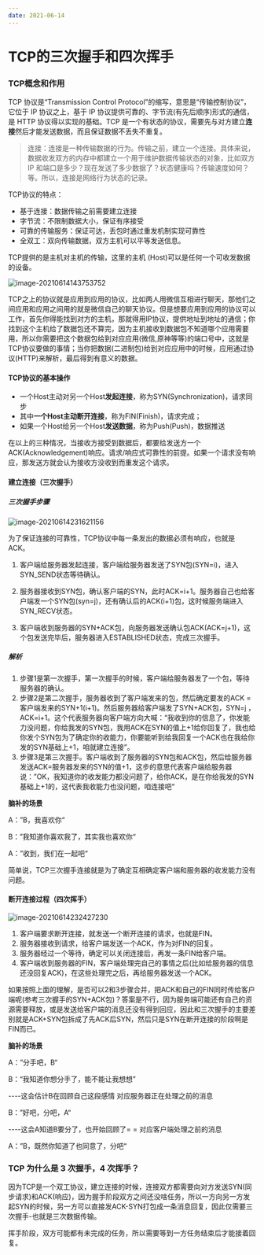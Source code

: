 ```yaml
---
date: 2021-06-14
---
```


# TCP的三次握手和四次挥手

### TCP概念和作用

TCP 协议是“Transmission Control Protocol”的缩写，意思是“传输控制协议”，它位于 IP 协议之上，基于 IP 协议提供可靠的、字节流(有先后顺序)形式的通信，是 HTTP 协议得以实现的基础。TCP 是一个有状态的协议，需要先与对方建立**连接**然后才能发送数据，而且保证数据不丢失不重复。

> 连接：连接是一种传输数据的行为。传输之前，建立一个连接。具体来说，数据收发双方的内存中都建立一个用于维护数据传输状态的对象，比如双方 IP 和端口是多少？现在发送了多少数据了？状态健康吗？传输速度如何？等。所以，连接是网络行为状态的记录。

TCP协议的特点：

- 基于连接：数据传输之前需要建立连接
- 字节流：不限制数据大小，保证有序接受
- 可靠的传输服务：保证可达，丢包时通过重发机制实现可靠性
- 全双工：双向传输数据，双方主机可以平等发送信息。

TCP提供的是主机对主机的传输，这里的主机 (Host)可以是任何一个可收发数据的设备。

![image-20210614143753752](https://typora-an.oss-cn-hangzhou.aliyuncs.com/%E5%89%8D%E7%AB%AF/image-20210614143753752.png)

TCP之上的协议就是应用到应用的协议，比如两人用微信互相进行聊天，那他们之间应用和应用之间用的就是微信自己的聊天协议。但是想要应用到应用的协议可以工作，首先你得能找到对方的主机，那就得用IP协议，提供地址到地址的通信；你找到这个主机给了数据包还不算完，因为主机接收到数据包不知道哪个应用需要用，所以你需要把这个数据包给到对应应用(微信,原神等等)的端口号中，这就是TCP协议要做的事情；当你把数据(二进制包)给到对应应用中的时候，应用通过协议(HTTP)来解析，最后得到有意义的数据。

#### TCP协议的基本操作

- 一个Host主动对另一个Host**发起连接**，称为SYN(Synchronization)，请求同步
- 其中**一个Host主动断开连接**，称为FIN(Finish)，请求完成；
- 如果一个Host给另一个Host**发送数据**，称为Push(Push)，数据推送

在以上的三种情况，当接收方接受到数据后，都要给发送方一个ACK(Acknowledgement)响应。请求/响应式可靠性的前提。如果一个请求没有响应，那发送方就会认为接收方没收到而重发这个请求。

#### 建立连接（三次握手）

##### 	三次握手步骤

![image-20210614231621156](https://typora-an.oss-cn-hangzhou.aliyuncs.com/前端/image-20210614231621156.png)

为了保证连接的可靠性，TCP协议中每一条发出的数据必须有响应，也就是ACK。

1. 客户端给服务器发起连接，客户端给服务器发送了SYN包(SYN=i)，进入SYN_SEND状态等待确认。

2. 服务器接收到SYN包，确认客户端的SYN，此时ACK=i+1。服务器自己也给客户端发一个SYN包(syn=j)，还有确认后的ACK(i+1)包，这时候服务端进入SYN_RECV状态。

3. 客户端收到服务器的SYN+ACK包，向服务器发送确认包ACK(ACK=j+1)，这个包发送完毕后，服务器进入ESTABLISHED状态，完成三次握手。

##### 解析

1. 步骤1是第一次握手，第一次握手的时候，客户端给服务器发了一个包，等待服务器的确认。
2. 步骤2是第二次握手，服务器收到了客户端发来的包，然后确定要发的ACK = 客户端发来的SYN+1(i+1)。然后服务器给客户端发了SYN+ACK包，SYN=j ，ACK=i+1。这个代表服务器向客户端方向大喊：“我收到你的信息了，你发能力没问题，你给我发的SYN包，我用ACK在SYN的值上+1给你回复了，我也给你发个SYN包为了确定你的收能力，你要能听到给我回复一个ACK也在我给你发的SYN基础上+1，咱就建立连接”。
3. 步骤3是第三次握手。客户端收到了服务器的SYN包和ACK包，然后给服务器发送ACK=服务器发来的SYN的值+1，这步的意思代表客户端给服务器说：”OK，我知道你的收发能力都没问题了，给你ACK，是在你给我发的SYN基础上+1的，这代表我收能力也没问题，咱连接吧“

**脑补的场景**

A：”B，我喜欢你“

B：”我知道你喜欢我了，其实我也喜欢你“

A：”收到，我们在一起吧“

简单说，TCP三次握手连接就是为了确定互相确定客户端和服务器的收发能力没有问题。

#### 断开连接过程（四次挥手）

![image-20210614232427230](https://typora-an.oss-cn-hangzhou.aliyuncs.com/前端/image-20210614232427230.png)

1. 客户端要求断开连接，就发送一个断开连接的请求，也就是FIN。
2. 服务器接收到请求，给客户端发送一个ACK，作为对FIN的回复。
3. 服务器经过一个等待，确定可以关闭连接后，再发一条FIN给客户端。
4. 客户端收到服务器的FIN，客户端处理完自己的事情之后(比如给服务器的信息还没回复ACK)，在这些处理完之后，再给服务器发送一个ACK。

如果按照上面的理解，是否可以2和3步骤合并，把ACK和自己的FIN同时传给客户端呢(参考三次握手的SYN+ACK包)？答案是不行，因为服务端可能还有自己的资源需要释放，或是发送给客户端的消息还没有得到回应，因此和三次握手的主要差别就是ACK+SYN包拆成了先ACK后SYN，然后只是SYN在断开连接的阶段啊是FIN而已。

**脑补的场景**

A：”分手吧，B“

B：“我知道你想分手了，能不能让我想想”

----这会估计B在回顾自己这段感情 对应服务器正在处理之前的消息

B：”好吧，分吧，A“

----这会A知道B要分了，也开始回顾了= = 对应客户端处理之前的消息

A：”B，既然你知道了也同意了，分吧“

### TCP 为什么是 3 次握手，4 次挥手？

因为TCP是一个双工协议，建立连接的时候，连接双方都需要向对方发送SYN(同步请求)和ACK(响应)，因为握手阶段双方之间还没啥任务，所以一方向另一方发起SYN的时候，另一方可以直接发ACK-SYN打包成一条消息回复，因此仅需要三次握手-也就是三次数据传输。

挥手阶段，双方可能都有未完成的任务，所以需要等到一方任务结束后才能接着回复。